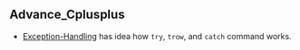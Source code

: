 ## Advance_Cplusplus
+ [Exception-Handling](Exception-Handling) has idea how `try`, `trow`, and `catch` command works. 
